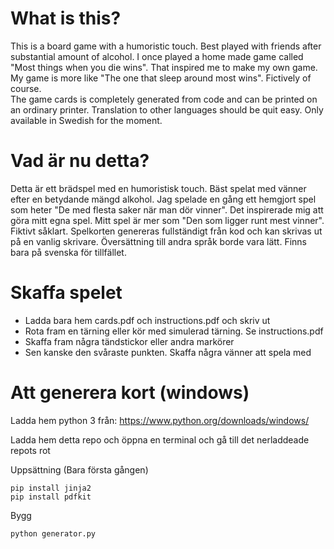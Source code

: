 # What is this?
This is a board game with a humoristic touch. Best played with friends after substantial amount of alcohol.
I once played a home made game called "Most things when you die wins". That inspired me to make my own game.
My game is more like "The one that sleep around most wins". Fictively of course.  
The game cards is completely generated from code and can be printed on an ordinary printer. Translation to
other languages should be quit easy. Only available in Swedish for the moment.

# Vad är nu detta?
Detta är ett brädspel med en humoristisk touch. Bäst spelat med vänner efter en betydande mängd alkohol.
Jag spelade en gång ett hemgjort spel som heter "De med flesta saker när man dör vinner". Det inspirerade 
mig att göra mitt egna spel. Mitt spel är mer som "Den som ligger runt mest vinner". Fiktivt såklart.
Spelkorten genereras fullständigt från kod och kan skrivas ut på en vanlig skrivare. Översättning till
andra språk borde vara lätt. Finns bara på svenska för tillfället.

# Skaffa spelet
* Ladda bara hem cards.pdf och instructions.pdf och skriv ut
* Rota fram en tärning eller kör med simulerad tärning. Se instructions.pdf
* Skaffa fram några tändstickor eller andra markörer
* Sen kanske den svåraste punkten. Skaffa några vänner att spela med

# Att generera kort (windows)
Ladda hem python 3 från:
https://www.python.org/downloads/windows/

Ladda hem detta repo och öppna en terminal och gå till det nerladdeade repots rot

Uppsättning (Bara första gången)
```
pip install jinja2
pip install pdfkit
```
Bygg
```
python generator.py
```

